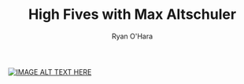 ﻿---
title: High Fives with Max Altschuler
description: Ryan sits down and talks about being a sales hacker and hacking your sales career with Max Altschuler, VP of Marketing of Outreach, and CEO of SalesHacker.
coverImage: /img/max-altschuler.png
publishDate: Aug 6, 2018

author: Ryan O'Hara
authorProfile:  Ryan O'Hara has been an early employee at several startups helping them with marketing and prospecting tactics, including Dyn who was acquired by Oracle for $600+ million in 2016. He's had prospecting campaigns featured in Fortune, Mashable, and TheNextWeb. Ryan specializes in branding, business development, prospecting, and coaching people on how to make good digital first impressions. He also mentors two accelerators, The Iron Yard and The Alpha Loft, and hosts The Prospecting Podcast.
authorImage: /img/Ryan-OHara-Headshot.png
---

[![IMAGE ALT TEXT HERE](/img/highFives.png)](http://www.youtube.com/watch?feature=player_embedded&v=XCCArevEIAY
)
